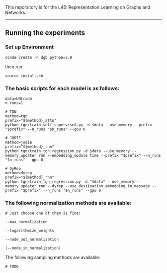 This reporsitory is for the L45: Representation Learning on Graphs and Networks. 

---

## Running the experiments

### Set up Environment
```{bash}
conda create -n dgb python=3.9
```

then run 
```{bash}
source install.sh
```

### The basic scripts for each model is as follows:

```{bash}
data=UNtrade
n_runs=1

# TGN
method=tgn
prefix="${method}_attn"
python tgn/train_self_supervised.py -d $data --use_memory --prefix "$prefix" --n_runs "$n_runs" --gpu 0

# JODIE
method=jodie
prefix="${method}_rnn"
python tgn/train_tgn_regression.py -d $data --use_memory --memory_updater rnn --embedding_module time --prefix "$prefix" --n_runs "$n_runs" --gpu 0

# DyRep
method=dyrep
prefix="${method}_rnn"
python tgn/train_tgn_regression.py -d "$data" --use_memory --memory_updater rnn --dyrep --use_destination_embedding_in_message --prefix "$prefix" --n_runs "$n_runs" --gpu 0

```

### The following normalization methods are available:
```{bash}
# Just choose one of them is fine!

--max_normalization

--logarithmize_weights

--node_out_normalization

(--node_in_normalization)
```

The following sampling methods are available:
```{bash}
# TODO
```